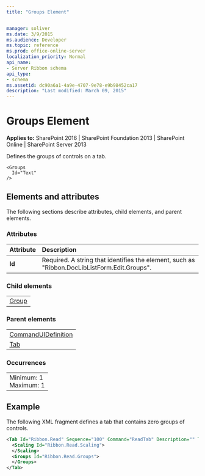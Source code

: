```yaml
---
title: "Groups Element"


manager: soliver
ms.date: 3/9/2015
ms.audience: Developer
ms.topic: reference
ms.prod: office-online-server
localization_priority: Normal
api_name:
- Server Ribbon schema
api_type:
- schema
ms.assetid: dc90a6a1-4a9e-4707-9e78-e9b98452ca17
description: "Last modified: March 09, 2015"
---
```


# Groups Element

 
  
 **Applies to:** SharePoint 2016 | SharePoint Foundation 2013 | SharePoint Online | SharePoint Server 2013
  
Defines the groups of controls on a tab.
  
```
<Groups
  Id="Text"
/>
```

## Elements and attributes

The following sections describe attributes, child elements, and parent elements.

### Attributes

|**Attribute**|**Description**|
|:-----|:-----|
|**Id** <br/> |Required. A string that identifies the element, such as "Ribbon.DocLibListForm.Edit.Groups".  <br/> |
   
### Child elements

||
|:-----|
|[Group](group-element-ribbon.md)|
   
### Parent elements

||
|:-----|
|[CommandUIDefinition](commanduidefinition-element.md) <br/> |
|[Tab](tab-element.md) <br/> |
   
### Occurrences

||
|:-----|
|Minimum: 1  <br/> Maximum: 1  <br/> |
   
## Example

The following XML fragment defines a tab that contains zero groups of controls.
  
```XML
<Tab Id="Ribbon.Read" Sequence="100" Command="ReadTab" Description="" Title="$Resources:core,TabRead;" CssClass="ms-browseTab">
  <Scaling Id="Ribbon.Read.Scaling">
  </Scaling>
  <Groups Id="Ribbon.Read.Groups">
  </Groups>
</Tab>
```


